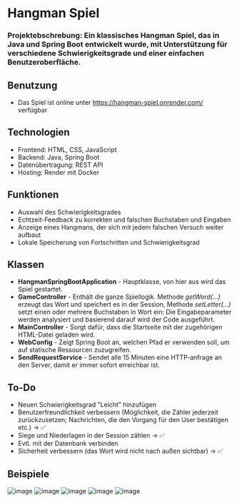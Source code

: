 # Hangman Spiel
### Projektebschrebung: Ein klassisches Hangman Spiel, das in Java und Spring Boot entwickelt wurde, mit Unterstützung für verschiedene Schwierigkeitsgrade und einer einfachen Benutzeroberfläche.

## Benutzung
- Das Spiel ist online unter https://hangman-spiel.onrender.com/ verfügbar
## Technologien
- Frontend: HTML, CSS, JavaScript
- Backend: Java, Spring Boot
- Datenübertragung: REST API 
- Hosting: Render mit Docker

## Funktionen
- Auswahl des Schwierigkeitsgrades
- Echtzeit-Feedback zu korrekten und falschen Buchstaben und Eingaben
- Anzeige eines Hangmans, der sich mit jedem falschen Versuch weiter aufbaut
- Lokale Speicherung von Fortschritten und Schwierigkeitsgrad

## Klassen
- **HangmanSpringBootApplication** - Hauptklasse, von hier aus wird das Spiel gestartet.
- **GameController** - Enthält die ganze Spiellogik. Methode *getWord(...)* erzeugt das Wort und speichert es in der Session, Methode *setLetter(...)* setzt einen oder mehrere Buchstaben in Wort ein: Die Eingabeparameter werden analysiert und basierend darauf wird der Code ausgeführt.
- **MainController** - Sorgt dafür, dass die Startseite mit der zugehörigen HTML-Datei geladen wird.
- **WebConfig** - Zeigt Spring Boot an, welchen Pfad er verwenden soll, um auf statische Ressourcen zuzugreifen.
- **SendRequestService** - Sendet alle 15 Minuten eine HTTP-anfrage an den Server, damit er immer sofort erreichbar ist.

## To-Do
- Neuen Schwierigkeitsgrad "Leicht" hinzufügen
- Benutzerfreundlichkeit verbessern (Möglichkeit, die Zähler jederzeit zurückzusetzen; Nachrichten, die den Vorgang für den User bestätigen etc.) -> ✅
- Siege und Niederlagen in der Session zählen -> ✅
- Evtl. mit der Datenbank verbinden
- Sicherheit verbessern (das Wort wird nicht nach außen sichtbar) -> ✅

## Beispiele
![image](https://github.com/user-attachments/assets/d22bc0b4-fb9b-4828-9436-ca5711230927)
![image](https://github.com/user-attachments/assets/30ce9d67-6c86-41f7-8915-b137c26dc512)
![image](https://github.com/user-attachments/assets/f1f29d91-6440-42cc-9b95-de55fc5221c7)
![image](https://github.com/user-attachments/assets/4f3dedff-25ab-43b4-a335-0a77e16e4856)
![image](https://github.com/user-attachments/assets/e0486925-e11d-447b-a4dd-c2310763579d)


